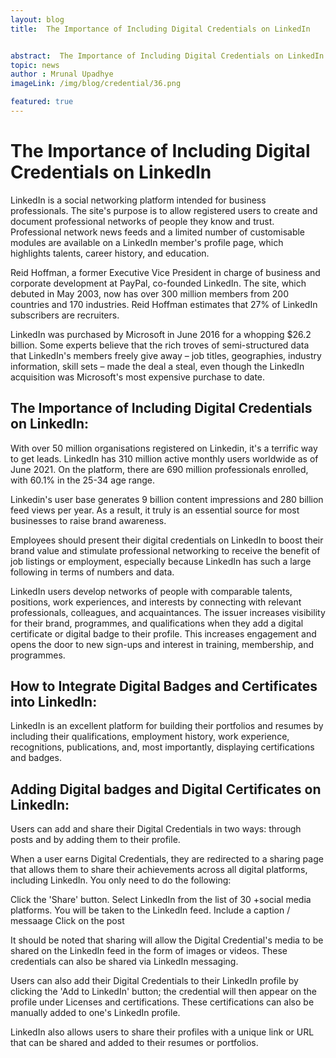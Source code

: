 ```yaml
---
layout: blog
title:  The Importance of Including Digital Credentials on LinkedIn


abstract:  The Importance of Including Digital Credentials on LinkedIn
topic: news
author : Mrunal Upadhye
imageLink: /img/blog/credential/36.png

featured: true
---
```


# The Importance of Including Digital Credentials on LinkedIn


LinkedIn is a social networking platform intended for business professionals. The site's purpose is to allow registered users to create and document professional networks of people they know and trust. Professional network news feeds and a limited number of customisable modules are available on a LinkedIn member's profile page, which highlights talents, career history, and education.

Reid Hoffman, a former Executive Vice President in charge of business and corporate development at PayPal, co-founded LinkedIn. The site, which debuted in May 2003, now has over 300 million members from 200 countries and 170 industries. Reid Hoffman estimates that 27% of LinkedIn subscribers are recruiters.

LinkedIn was purchased by Microsoft in June 2016 for a whopping $26.2 billion. Some experts believe that the rich troves of semi-structured data that LinkedIn's members freely give away – job titles, geographies, industry information, skill sets – made the deal a steal, even though the LinkedIn acquisition was Microsoft's most expensive purchase to date.

## The Importance of Including Digital Credentials on LinkedIn:

With over 50 million organisations registered on Linkedin, it's a terrific way to get leads. LinkedIn has 310 million active monthly users worldwide as of June 2021. On the platform, there are 690 million professionals enrolled, with 60.1% in the 25-34 age range.

Linkedin's user base generates 9 billion content impressions and 280 billion feed views per year. As a result, it truly is an essential source for most businesses to raise brand awareness.

Employees should present their digital credentials on LinkedIn to boost their brand value and stimulate professional networking to receive the benefit of job listings or employment, especially because LinkedIn has such a large following in terms of numbers and data.

LinkedIn users develop networks of people with comparable talents, positions, work experiences, and interests by connecting with relevant professionals, colleagues, and acquaintances. The issuer increases visibility for their brand, programmes, and qualifications when they add a digital certificate or digital badge to their profile. This increases engagement and opens the door to new sign-ups and interest in training, membership, and programmes.

## How to Integrate Digital Badges and Certificates into LinkedIn:

LinkedIn is an excellent platform for building their portfolios and resumes by including their qualifications, employment history, work experience, recognitions, publications, and, most importantly, displaying certifications and badges.

## Adding Digital badges and Digital Certificates on LinkedIn:

Users can add and share their Digital Credentials in two ways: through posts and by adding them to their profile.

When a user earns Digital Credentials, they are redirected to a sharing page that allows them to share their achievements across all digital platforms, including LinkedIn. You only need to do the following:

Click the 'Share' button.
Select LinkedIn from the list of 30 +social media platforms.
You will be taken to the LinkedIn feed.
Include a caption / messaage
Click on the post

It should be noted that sharing will allow the Digital Credential's media to be shared on the LinkedIn feed in the form of images or videos. These credentials can also be shared via LinkedIn messaging.

Users can also add their Digital Credentials to their LinkedIn profile by clicking the 'Add to LinkedIn' button; the credential will then appear on the profile under Licenses and certifications. These certifications can also be manually added to one's LinkedIn profile.

LinkedIn also allows users to share their profiles with a unique link or URL that can be shared and added to their resumes or portfolios.
